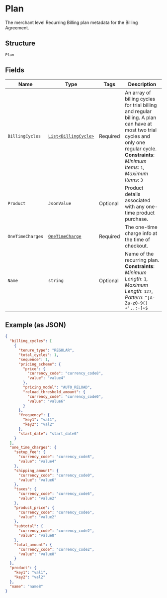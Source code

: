
# Plan

The merchant level Recurring Billing plan metadata for the Billing Agreement.

## Structure

`Plan`

## Fields

| Name | Type | Tags | Description |
|  --- | --- | --- | --- |
| `BillingCycles` | [`List<BillingCycle>`](../../doc/models/billing-cycle.md) | Required | An array of billing cycles for trial billing and regular billing. A plan can have at most two trial cycles and only one regular cycle.<br>**Constraints**: *Minimum Items*: `1`, *Maximum Items*: `3` |
| `Product` | `JsonValue` | Optional | Product details associated with any one-time product purchase. |
| `OneTimeCharges` | [`OneTimeCharge`](../../doc/models/one-time-charge.md) | Required | The one-time charge info at the time of checkout. |
| `Name` | `string` | Optional | Name of the recurring plan.<br>**Constraints**: *Minimum Length*: `1`, *Maximum Length*: `127`, *Pattern*: `^[A-Za-z0-9() +',.:-]+$` |

## Example (as JSON)

```json
{
  "billing_cycles": [
    {
      "tenure_type": "REGULAR",
      "total_cycles": 1,
      "sequence": 1,
      "pricing_scheme": {
        "price": {
          "currency_code": "currency_code8",
          "value": "value4"
        },
        "pricing_model": "AUTO_RELOAD",
        "reload_threshold_amount": {
          "currency_code": "currency_code0",
          "value": "value6"
        }
      },
      "frequency": {
        "key1": "val1",
        "key2": "val2"
      },
      "start_date": "start_date6"
    }
  ],
  "one_time_charges": {
    "setup_fee": {
      "currency_code": "currency_code8",
      "value": "value4"
    },
    "shipping_amount": {
      "currency_code": "currency_code0",
      "value": "value6"
    },
    "taxes": {
      "currency_code": "currency_code6",
      "value": "value2"
    },
    "product_price": {
      "currency_code": "currency_code6",
      "value": "value2"
    },
    "subtotal": {
      "currency_code": "currency_code2",
      "value": "value8"
    },
    "total_amount": {
      "currency_code": "currency_code2",
      "value": "value8"
    }
  },
  "product": {
    "key1": "val1",
    "key2": "val2"
  },
  "name": "name8"
}
```


